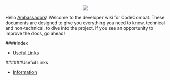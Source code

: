 <div style="text-align:center"><img src ="https://popey456963.github.io/CodeCombat/CoCo.png" /></div>

Hello [Ambassadors](https://codecombat.com/contribute/ambassador)! Welcome to the developer wiki for CodeCombat. These documents are designed to give you everything you need to know, technical and non-technical, to dive into the project. If you see an opportunity to improve the docs, go ahead!

####Index
* [Useful Links](#useful-links)

######Useful Links
* [Information](https://codecombat.com/contribute/ambassador)